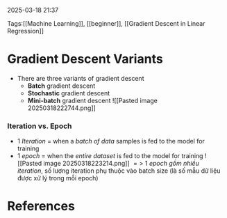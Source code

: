 2025-03-18 21:37


Tags:[[Machine Learning]], [[beginner]], [[Gradient Descent in Linear Regression]]

# Gradient Descent Variants

- There are three variants of gradient descent
	- **Batch** gradient descent
	- **Stochastic** gradient descent
	- **Mini-batch** gradient descent
![[Pasted image 20250318222744.png]]

### Iteration vs. Epoch
- 1 *Iteration* = when a *batch of data* samples is fed to the model for training
- 1 *epoch* = when the *entire dataset* is fed to the model for training
![[Pasted image 20250318223214.png]]
$=>$ 1 *epoch gồm nhiều iteration*, số lượng iteration phụ thuộc vào batch size (là số mẫu dữ liệu được xử lý trong mỗi epoch) 
# References
